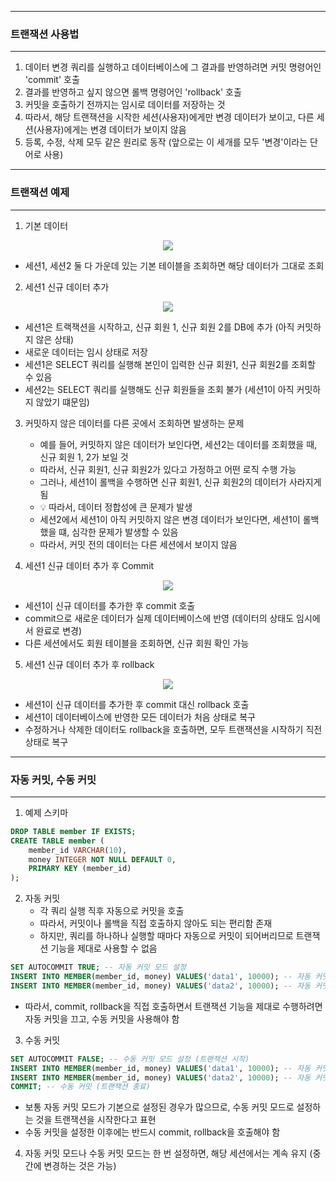 -----
### 트랜잭션 사용법
-----
1. 데이터 변경 쿼리를 실행하고 데이터베이스에 그 결과를 반영하려면 커밋 명령어인 'commit' 호출
2. 결과를 반영하고 싶지 않으면 롤백 명령어인 'rollback' 호출
3. 커밋을 호출하기 전까지는 임시로 데이터를 저장하는 것
4. 따라서, 해당 트랜잭션을 시작한 세션(사용자)에게만 변경 데이터가 보이고, 다른 세션(사용자)에게는 변경 데이터가 보이지 않음
5. 등록, 수정, 삭제 모두 같은 원리로 동작 (앞으로는 이 세개를 모두 '변경'이라는 단어로 사용)

-----
### 트랜잭션 예제
-----
1. 기본 데이터
<div align="center">
<img src="https://github.com/sooyounghan/Spring/assets/34672301/a56ca684-e00a-49ed-b66d-252d0e4edf83">
</div>

   -  세션1, 세션2 둘 다 가운데 있는 기본 테이블을 조회하면 해당 데이터가 그대로 조회

2. 세션1 신규 데이터 추가
<div align="center">
<img src="https://github.com/sooyounghan/Spring/assets/34672301/67cc7ea3-f9ea-45ad-a7f5-0e75d1e6c5f2">
</div>

  - 세션1은 트랙잭션을 시작하고, 신규 회원 1, 신규 회원 2를 DB에 추가 (아직 커밋하지 않은 상태)
  - 새로운 데이터는 임시 상태로 저장
  - 세션1은 SELECT 쿼리를 실행해 본인이 입력한 신규 회원1, 신규 회원2를 조회할 수 있음
  - 세션2는 SELECT 쿼리를 실행해도 신규 회원들을 조회 불가 (세션1이 아직 커밋하지 않았기 떄문임)

3. 커밋하지 않은 데이터를 다른 곳에서 조회하면 발생하는 문제
   - 예를 들어, 커밋하지 않은 데이터가 보인다면, 세션2는 데이터를 조회했을 때, 신규 회원 1, 2가 보일 것
   - 따라서, 신규 회원1, 신규 회원2가 있다고 가정하고 어떤 로직 수행 가능
   - 그러나, 세션1이 롤백을 수행하면 신규 회원1, 신규 회원2의 데이터가 사라지게 됨
   - 💡 따라서, 데이터 정합성에 큰 문제가 발생
   - 세션2에서 세션1이 아직 커밋하지 않은 변경 데이터가 보인다면, 세션1이 롤백했을 떄, 심각한 문제가 발생할 수 있음
   - 따라서, 커밋 전의 데이터는 다른 세션에서 보이지 않음

4. 세션1 신규 데이터 추가 후 Commit
<div align="center">
<img src="https://github.com/sooyounghan/Spring/assets/34672301/0b2188bd-2182-4f2b-85af-386c4fd2e6902">
</div>

  - 세션1이 신규 데이터를 추가한 후 commit 호출
  - commit으로 새로운 데이터가 실제 데이터베이스에 반영 (데이터의 상태도 임시에서 완료로 변경)
  - 다른 세션에서도 회원 테이블을 조회하면, 신규 회원 확인 가능

5. 세션1 신규 데이터 추가 후 rollback
<div align="center">
<img src="https://github.com/sooyounghan/Spring/assets/34672301/7b39fa78-0621-4e7a-bbcd-1f5cbae10664">
</div>

  - 세션1이 신규 데이터를 추가한 후 commit 대신 rollback 호출
  - 세션1이 데이터베이스에 반영한 모든 데이터가 처음 상태로 복구
  - 수정하거나 삭제한 데이터도 rollback을 호출하면, 모두 트랜잭션을 시작하기 직전 상태로 복구

-----
### 자동 커밋, 수동 커밋
-----
1. 예제 스키마
```sql
DROP TABLE member IF EXISTS; 
CREATE TABLE member (
    member_id VARCHAR(10),
    money INTEGER NOT NULL DEFAULT 0, 
    PRIMARY KEY (member_id)
);
```

2. 자동 커밋
   - 각 쿼리 실행 직후 자동으로 커밋을 호출
   - 따라서, 커밋이나 롤백을 직접 호출하지 않아도 되는 편리함 존재
   - 하지만, 쿼리를 하나하나 실행할 때마다 자동으로 커밋이 되어버리므로 트랜잭션 기능을 제대로 사용할 수 없음
```sql
SET AUTOCOMMIT TRUE; -- 자동 커밋 모드 설정
INSERT INTO MEMBER(member_id, money) VALUES('data1', 10000); -- 자동 커밋 (트랜잭션 시작 - SQL 실행 - 트랜잭션 종료)
INSERT INTO MEMBER(member_id, money) VALUES('data2', 10000); -- 자동 커밋 (트랜잭션 시작 - SQL 실행 - 트랜잭션 종료)
```
   - 따라서, commit, rollback을 직접 호출하면서 트랜잭션 기능을 제대로 수행하려면 자동 커밋을 끄고, 수동 커밋을 사용해야 함

3. 수동 커밋
```sql
SET AUTOCOMMIT FALSE; -- 수동 커밋 모드 설정 (트랜잭션 시작)
INSERT INTO MEMBER(member_id, money) VALUES('data1', 10000); -- 자동 커밋 (SQL 실행)
INSERT INTO MEMBER(member_id, money) VALUES('data2', 10000); -- 자동 커밋 (SQL 실행)
COMMIT; -- 수동 커밋 (트랜잭션 종료)
```
   - 보통 자동 커밋 모드가 기본으로 설정된 경우가 많으므로, 수동 커밋 모드로 설정하는 것을 트랜잭션을 시작한다고 표현
   - 수동 커밋을 설정한 이후에는 반드시 commit, rollback을 호출해야 함

4. 자동 커밋 모드나 수동 커밋 모드는 한 번 설정하면, 해당 세션에서는 계속 유지 (중간에 변경하는 것은 가능)
